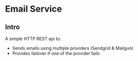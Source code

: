 # Email Service

## Intro

A simple HTTP REST api to:
- Sends emails using multiple providers (Sendgrid & Mailgun)
- Provides failover if one of the provider fails


